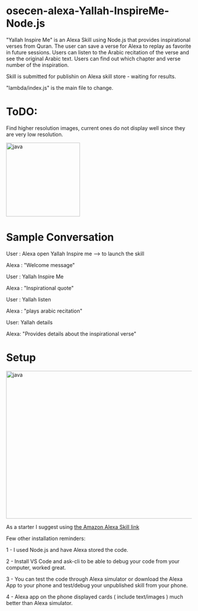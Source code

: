 # osecen-alexa-Yallah-InspireMe-Node.js
"Yallah Inspire Me" is an Alexa Skill using Node.js that provides inspirational verses from Quran. The user can save a verse for Alexa to replay as favorite in future sessions. Users can listen to the Arabic recitation of the verse and see the original Arabic text. Users can find out which chapter and verse number of the inspiration.

Skill is submitted for publishin on Alexa skill store - waiting for results. 

"lambda/index.js" is the main file to change.

# ToDO:
Find higher resolution images, current ones do not display well since they are very low resolution.
 
<img align="center" src="https://user-images.githubusercontent.com/81345268/121832232-9b25b600-cc97-11eb-8c77-579a3cfd2112.jpg" alt="java" width="200" height="200"/>

# Sample Conversation
User : Alexa open Yallah Inspire me --> to launch the skill

Alexa : "Welcome message"

User : Yallah Inspire Me

Alexa : "Inspirational quote"

User : Yallah listen

Alexa : "plays arabic recitation"

User: Yallah details

Alexa: "Provides details about the inspirational verse"

# Setup
<img align="center" src="https://camo.githubusercontent.com/34b4528b94019892f5cd4f7c6e768f4246c1e4c2/68747470733a2f2f63646e2d696d616765732d312e6d656469756d2e636f6d2f6d61782f313230302f312a323459494b4f6436613838746570324e6f336a3262412e706e67" alt="java" width="533" height="400"/>

As a starter I suggest using [the Amazon Alexa Skill link](https://developer.amazon.com/en-US/docs/alexa/alexa-skills-kit-sdk-for-nodejs/develop-your-first-skill.html)

Few other installation reminders:

1 - I used Node.js and have Alexa stored the code.

2 - Install VS Code and ask-cli to be able to debug your code from your computer, worked great.

3 - You can test the code through Alexa simulator or download the Alexa App to your phone and test/debug your unpublished skill from your phone.

4 - Alexa app on the phone displayed cards ( include text/images ) much better than Alexa simulator.


